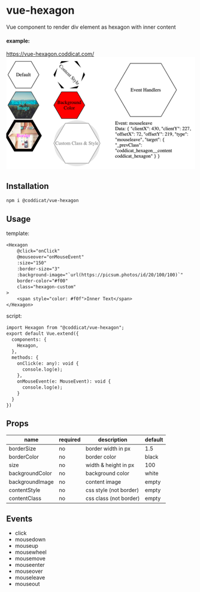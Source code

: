 # vue-hexagon
Vue component to render div element as hexagon with inner content

#### example:
https://vue-hexagon.coddicat.com/
<img src="https://github.com/coddicat/vue-hexagon/blob/master/example/example.png" width="600"/>

## Installation
```
npm i @coddicat/vue-hexagon
```

## Usage
template:
```
<Hexagon
    @click="onClick"
    @mouseover="onMouseEvent"
    :size="150"
    :border-size="3"
    :background-image="`url(https://picsum.photos/id/20/100/100)`"
    border-color="#f00"
    class="hexagon-custom"
>
    <span style="color: #f0f">Inner Text</span>
</Hexagon>
```

script:
```
import Hexagon from "@coddicat/vue-hexagon";
export default Vue.extend({
  components: {
    Hexagon,
  },
  methods: {
    onClick(e: any): void {
      console.log(e);
    },
    onMouseEvent(e: MouseEvent): void {
      console.log(e);
    }
  }
})
```

## Props
|name|required|description|default|
|----|--------|-----------|-------|
|borderSize|no|border width in px|1.5|
|borderColor|no|border color|black|
|size|no|width & height in px|100|
|backgroundColor|no|background color|white|
|backgroundImage|no|content image|empty|
|contentStyle|no|css style (not border)|empty|
|contentClass|no|css class (not border)|empty|

## Events
- click
- mousedown
- mouseup
- mousewheel
- mousemove
- mouseenter
- mouseover
- mouseleave
- mouseout
